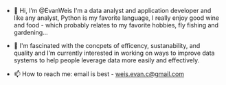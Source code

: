 - 👋 Hi, I’m @EvanWeis I'm a data analyst and application developer and like any analyst, Python is my favorite language, I really enjoy good wine and food - which probably relates to my favorite hobbies, fly fishing and gardening...

- 🌱 I'm fascinated with the concpets of efficency, sustanability, and quality and I’m currently interested in working on ways to improve data systems to help people leverage data more easily and effectively.

- 📫 How to reach me: email is best - weis.evan.c@gmail.com

<!---
EvanWeis/EvanWeis is a ✨ special ✨ repository because its `README.md` (this file) appears on your GitHub profile.
You can click the Preview link to take a look at your changes.
--->
